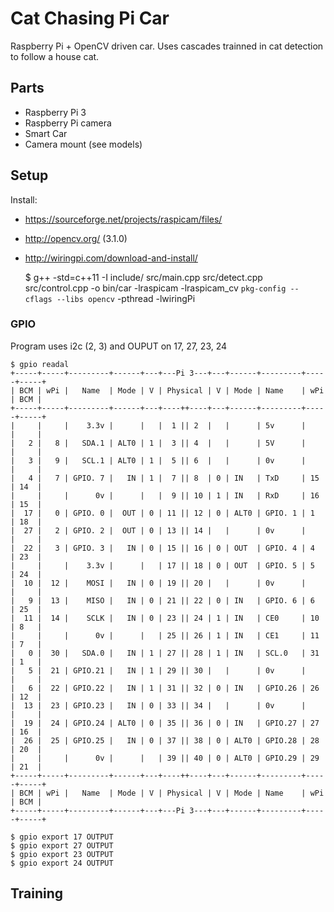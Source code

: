 # Cat Chasing Pi Car

Raspberry Pi + OpenCV driven car. Uses cascades trainned in cat detection to follow a house cat.

## Parts

* Raspberry Pi 3
* Raspberry Pi camera
* Smart Car
* Camera mount (see models)

## Setup

Install: 

* https://sourceforge.net/projects/raspicam/files/
* http://opencv.org/ (3.1.0)
* http://wiringpi.com/download-and-install/

    $ g++ -std=c++11 -I include/ src/main.cpp src/detect.cpp src/control.cpp -o bin/car -lraspicam -lraspicam_cv `pkg-config --cflags --libs opencv` -pthread -lwiringPi

### GPIO

Program uses i2c (2, 3) and OUPUT on 17, 27, 23, 24

    $ gpio readal
    +-----+-----+---------+------+---+---Pi 3---+---+------+---------+-----+-----+
    | BCM | wPi |   Name  | Mode | V | Physical | V | Mode | Name    | wPi | BCM |
    +-----+-----+---------+------+---+----++----+---+------+---------+-----+-----+
    |     |     |    3.3v |      |   |  1 || 2  |   |      | 5v      |     |     |
    |   2 |   8 |   SDA.1 | ALT0 | 1 |  3 || 4  |   |      | 5V      |     |     |
    |   3 |   9 |   SCL.1 | ALT0 | 1 |  5 || 6  |   |      | 0v      |     |     |
    |   4 |   7 | GPIO. 7 |   IN | 1 |  7 || 8  | 0 | IN   | TxD     | 15  | 14  |
    |     |     |      0v |      |   |  9 || 10 | 1 | IN   | RxD     | 16  | 15  |
    |  17 |   0 | GPIO. 0 |  OUT | 0 | 11 || 12 | 0 | ALT0 | GPIO. 1 | 1   | 18  |
    |  27 |   2 | GPIO. 2 |  OUT | 0 | 13 || 14 |   |      | 0v      |     |     |
    |  22 |   3 | GPIO. 3 |   IN | 0 | 15 || 16 | 0 | OUT  | GPIO. 4 | 4   | 23  |
    |     |     |    3.3v |      |   | 17 || 18 | 0 | OUT  | GPIO. 5 | 5   | 24  |
    |  10 |  12 |    MOSI |   IN | 0 | 19 || 20 |   |      | 0v      |     |     |
    |   9 |  13 |    MISO |   IN | 0 | 21 || 22 | 0 | IN   | GPIO. 6 | 6   | 25  |
    |  11 |  14 |    SCLK |   IN | 0 | 23 || 24 | 1 | IN   | CE0     | 10  | 8   |
    |     |     |      0v |      |   | 25 || 26 | 1 | IN   | CE1     | 11  | 7   |
    |   0 |  30 |   SDA.0 |   IN | 1 | 27 || 28 | 1 | IN   | SCL.0   | 31  | 1   |
    |   5 |  21 | GPIO.21 |   IN | 1 | 29 || 30 |   |      | 0v      |     |     |
    |   6 |  22 | GPIO.22 |   IN | 1 | 31 || 32 | 0 | IN   | GPIO.26 | 26  | 12  |
    |  13 |  23 | GPIO.23 |   IN | 0 | 33 || 34 |   |      | 0v      |     |     |
    |  19 |  24 | GPIO.24 | ALT0 | 0 | 35 || 36 | 0 | IN   | GPIO.27 | 27  | 16  |
    |  26 |  25 | GPIO.25 |   IN | 0 | 37 || 38 | 0 | ALT0 | GPIO.28 | 28  | 20  |
    |     |     |      0v |      |   | 39 || 40 | 0 | ALT0 | GPIO.29 | 29  | 21  |
    +-----+-----+---------+------+---+----++----+---+------+---------+-----+-----+
    | BCM | wPi |   Name  | Mode | V | Physical | V | Mode | Name    | wPi | BCM |
    +-----+-----+---------+------+---+---Pi 3---+---+------+---------+-----+-----+

    $ gpio export 17 OUTPUT
    $ gpio export 27 OUTPUT
    $ gpio export 23 OUTPUT
    $ gpio export 24 OUTPUT
     
## Training